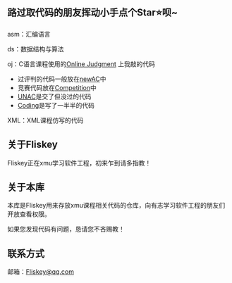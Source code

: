 ## 路过取代码的朋友挥动小手点个Star⭐呗~

asm：汇编语言

ds：数据结构与算法

oj：C语言课程使用的[Online Judgment](http://oj.spimag.com:20101/OJ/ ) 上我敲的代码
- 过评判的代码一般放在[newAC](https://github.com/Fliskey/xmu/tree/master/OJ/newAC)中
- 竞赛代码放在[Competition](https://github.com/Fliskey/xmu/tree/master/OJ/Competition)中
- [UNAC](https://github.com/Fliskey/xmu/tree/master/OJ/UNAC)是交了但没过的代码
- [Coding](https://github.com/Fliskey/xmu/tree/master/OJ/Coding)是写了一半半的代码

XML：XML课程仿写的代码

<!--检索代码时优先搜索题号，题号找不到可以搜题目关键词-->



## 关于Fliskey

Fliskey正在xmu学习软件工程，初来乍到请多指教！



## 关于本库
本库是Fliskey用来存放xmu课程相关代码的仓库，向有志学习软件工程的朋友们开放查看权限。

如果您发现代码有问题，恳请您不吝赐教！



## 联系方式
邮箱：Fliskey@qq.com
